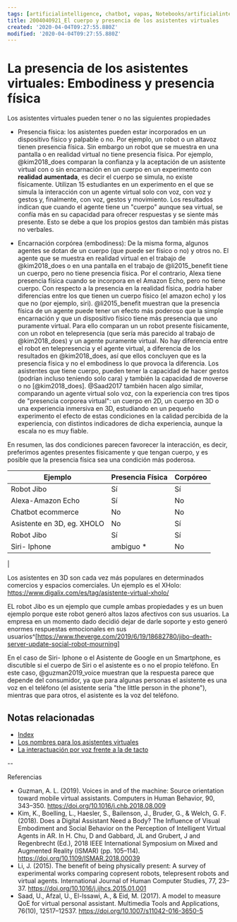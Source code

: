 ```yaml
---
tags: [artificialintelligence, chatbot, vapas, Notebooks/artificialintelligence, virtualagents, body, embodiness, physicalpresence]
title: 2004040921_El cuerpo y presencia de los asistentes virtuales
created: '2020-04-04T09:27:55.880Z'
modified: '2020-04-04T09:27:55.880Z'
---
```


# La presencia de los asistentes virtuales: Embodiness y presencia física

Los asistentes virtuales pueden tener o no las siguientes propiedades

- Presencia física: los asistentes pueden estar incorporados en un dispositivo físico y palpable o no. Por ejemplo, un robot o un altavoz tienen presencia física. Sin embargo un robot que se muestra en una pantalla o en realidad virtual no tiene presencia física. Por ejemplo, @kim2018_does comparan la confianza y la aceptación de un asistente virtual con o sin encarnación en un cuerpo en un experimento con **realidad aumentada**, es decir el cuerpo se simula, no existe físicamente. Utilizan 15 estudiantes en un experimento en el que se simula la interacción con un agente virtual solo con voz, con voz y gestos y, finalmente, con voz, gestos y movimiento. Los resultados indican que cuando el agente tiene un "cuerpo" aunque sea virtual, se confía más en su capacidad para ofrecer respuestas y se siente más presente. Esto se debe a que los propios gestos dan también más pistas no verbales.

- Encarnación corpórea (embodiness): De la misma forma, algunos agentes se dotan de un cuerpo (que puede ser físico o no) y otros no. El agente que se muestra en realidad virtual en el trabajo de @kim2018_does o en una pantalla en el trabajo de @li2015_benefit tiene un cuerpo, pero no tiene presencia física. Por el contrario, Alexa tiene presencia física cuando se incorpora en el Amazon Echo, pero no tiene cuerpo. Con respecto a la presencia en la realidad física, podría haber diferencias entre los que tienen un cuerpo físico (el amazon echo) y los que no (por ejemplo, siri). @li2015_benefit muestran que la presencia física de un agente puede tener un efecto más poderoso que la simple encarnación y que un dispositivo físico tiene más presencia que uno puramente virtual. Para ello comparan un un robot presente físicamente, con un robot en telepresencia (que sería más parecido al trabajo de  @kim2018_does) y un agente puramente virtual. No hay diferencia entre el robot en telepresencia y el agente virtual, a diferencia de los resultados en @kim2018_does, así que ellos concluyen que es la presencia física y no el embodiness lo que provoca la diferencia. Los asistentes que tiene cuerpo, pueden tener la capacidad de hacer gestos (podrían incluso teniendo solo cara) y también la capacidad de moverse o no [@kim2018_does]. @Saad2017 también hacen algo similar, comparando un agente virtual solo voz, con la experiencia con tres tipos de "presencia corporea virtual": un cuerpo en 2D, un cuerpo en 3D o una experiencia inmersiva en 3D, estudiando en un pequeño experimento el efecto de estas condiciones en la calidad percibida de la experiencia, con distintos indicadores de dicha experiencia, aunque la escala no es muy fiable.

En resumen, las dos condiciones parecen favorecer la interacción, es decir, preferimos agentes presentes físicamente y que tengan cuerpo, y es posible que la presencia física sea una condición más poderosa.

|Ejemplo                     | Presencia Física | Corpóreo | 
|----------------------------|------------------|----------|
|Robot Jibo                  |  Sí              |   Sí     |
|Alexa-Amazon Echo           |  Sí              |   No     |
|Chatbot ecommerce           |  No              |   No     |
|Asistente en 3D, eg. XHOLO  |  No              |   Sí     |
|Robot Jibo                  |  Sí              |   Sí     |
|Siri- Iphone                |  ambiguo *       |   No     |
|

Los asistentes en 3D son cada vez más populares en determinados comercios y espacios comerciales. Un ejemplo es el XHolo: https://www.digalix.com/es/tag/asistente-virtual-xholo/

EL robot Jibo es un ejemplo que cumple ambas propiedades y es un buen ejemplo porque este robot generó altos lazos afectivos con sus usuarios. La empresa en un momento dado decidió dejar de darle soporte y esto generó enormes respuestas emocionales en sus usuarios^[https://www.theverge.com/2019/6/19/18682780/jibo-death-server-update-social-robot-mourning]

En el caso de Siri- Iphone o el Asistente de Google en un Smartphone, es discutible si el cuerpo de Siri o el asistente es o no el propio teléfono. En este caso, @guzman2019_voice muestran que la respuesta parece que depende del consumidor, ya que para algunas personas el asistente es una voz en el teléfono (el asistente sería "the little person in the phone"), mientras que para otros, el asistente es la voz del teléfono. 


## Notas relacionadas

- [Index](_2003101705_index.md)
- [Los nombres para los asistentes virtuales](2004030718_nombresasistentesvirtuales.md)
- [La interactuación por voz frente a la de tacto](2004051647_effect_voice_interactions.md)

-- 

Referencias

- Guzman, A. L. (2019). Voices in and of the machine: Source orientation toward mobile virtual assistants. Computers in Human Behavior, 90, 343–350. https://doi.org/10.1016/j.chb.2018.08.009
- Kim, K., Boelling, L., Haesler, S., Bailenson, J., Bruder, G., & Welch, G. F. (2018). Does a Digital Assistant Need a Body? The Influence of Visual Embodiment and Social Behavior on the Perception of Intelligent Virtual Agents in AR. In H. Chu, D and Gabbard, JL and Grubert, J and Regenbrecht (Ed.), 2018 IEEE International Symposium on Mixed and Augmented Reality (ISMAR) (pp. 105–114). https://doi.org/10.1109/ISMAR.2018.00039
- Li, J. (2015). The benefit of being physically present: A survey of experimental works comparing copresent robots, telepresent robots and virtual agents. International Journal of Human Computer Studies, 77, 23–37. https://doi.org/10.1016/j.ijhcs.2015.01.001
- Saad, U., Afzal, U., El-Issawi, A., & Eid, M. (2017). A model to measure QoE for virtual personal assistant. Multimedia Tools and Applications, 76(10), 12517–12537. https://doi.org/10.1007/s11042-016-3650-5